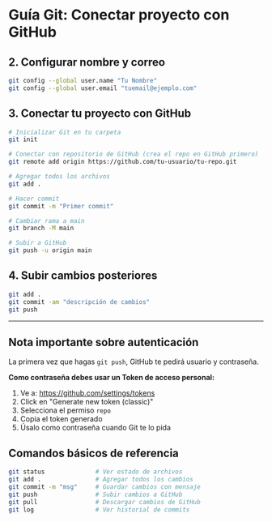 # Guía Git: Conectar proyecto con GitHub

## 2. Configurar nombre y correo

```bash
git config --global user.name "Tu Nombre"
git config --global user.email "tuemail@ejemplo.com"
```

## 3. Conectar tu proyecto con GitHub

```bash
# Inicializar Git en tu carpeta
git init

# Conectar con repositorio de GitHub (crea el repo en GitHub primero)
git remote add origin https://github.com/tu-usuario/tu-repo.git

# Agregar todos los archivos
git add .

# Hacer commit
git commit -m "Primer commit"

# Cambiar rama a main
git branch -M main

# Subir a GitHub
git push -u origin main
```

## 4. Subir cambios posteriores

```bash
git add .
git commit -am "descripción de cambios"
git push
```

---

## Nota importante sobre autenticación

La primera vez que hagas `git push`, GitHub te pedirá usuario y contraseña. 

**Como contraseña debes usar un Token de acceso personal:**
1. Ve a: https://github.com/settings/tokens
2. Click en "Generate new token (classic)"
3. Selecciona el permiso `repo`
4. Copia el token generado
5. Úsalo como contraseña cuando Git te lo pida

## Comandos básicos de referencia

```bash
git status              # Ver estado de archivos
git add .               # Agregar todos los cambios
git commit -m "msg"     # Guardar cambios con mensaje
git push                # Subir cambios a GitHub
git pull                # Descargar cambios de GitHub
git log                 # Ver historial de commits
```